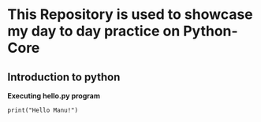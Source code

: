 # This Repository is used to showcase my day to day practice on Python-Core

## Introduction to python

**Executing hello.py program**
```
print("Hello Manu!")
```
